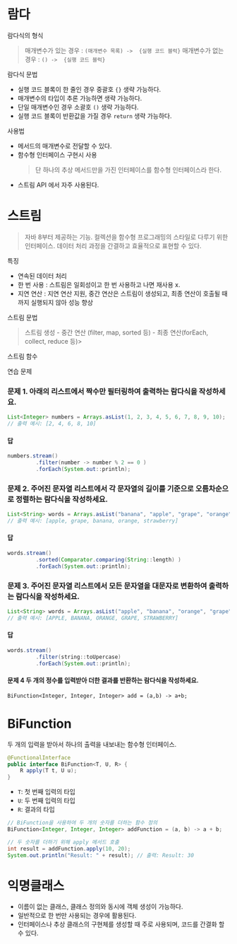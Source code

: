 # 람다

람다식의 형식 
>매개변수가 있는 경우 : `(매개변수 목록) ->  {실행 코드 블럭}`
>매개변수가 없는 경우 : `() ->  {실행 코드 블럭}`

람다식 문법
- 실행 코드 블록이 한 줄인 경우 중괄호 `{}` 생략 가능하다. 
- 매개변수의 타입이 추론 가능하면 생략 가능하다. 
- 단일 매개변수인 경우 소괄호 `()` 생략 가능하다. 
- 실행 코드 블록이 반환값을 가질 경우 `return` 생략 가능하다. 

사용법 
- 메서드의 매개변수로 전달할 수 있다.
- 함수형 인터페이스 구현시 사용 
  > 단 하나의 추상 메서드만을 가진 인터페이스를 함수형 인터페이스라 한다. 
- 스트림 API 에서 자주 사용된다. 

# 스트림 

> 자바 8부터 제공하는  기능. 컬렉션을 함수형 프로그래밍의 스타일로 다루기 위한 인터페이스. 데이터 처리 과정을 간결하고 효율적으로 표현할 수 있다. 

특징 
- 연속된 데이터 처리 
- 한 번 사용 : 스트림은 일회성이고 한 번 사용하고 나면 재사용 x. 
- 지연 연산 : 지연 연산 지원, 중간 연산은 스트림이 생성되고, 최종 연산이 호출될 때까지 실행되지 않아 성능 향상 

스트림 문법 
> 스트림 생성 - 중간 연산 (filter, map, sorted 등) - 최종 연산(forEach, collect, reduce 등)> 

스트림 함수 




연습 문제 
### 문제 1.  아래의 리스트에서 짝수만 필터링하여 출력하는 람다식을 작성하세요.
```java
List<Integer> numbers = Arrays.asList(1, 2, 3, 4, 5, 6, 7, 8, 9, 10);
// 출력 예시: [2, 4, 6, 8, 10]
```
#### 답 
```java
numbers.stream()
		 .filter(number -> number % 2 == 0 )
		 .forEach(System.out::println);
```

### 문제 2. 주어진 문자열 리스트에서 각 문자열의 길이를 기준으로 오름차순으로 정렬하는 람다식을 작성하세요.

```java
List<String> words = Arrays.asList("banana", "apple", "grape", "orange", "strawberry");
// 출력 예시: [apple, grape, banana, orange, strawberry]
```
#### 답 
```java
words.stream()
		 .sorted(Comparator.comparing(String::length) )
		 .forEach(System.out::println);
```



### 문제 3. 주어진 문자열 리스트에서 모든 문자열을 대문자로 변환하여 출력하는 람다식을 작성하세요.

```java
List<String> words = Arrays.asList("apple", "banana", "orange", "grape", "strawberry");
// 출력 예시: [APPLE, BANANA, ORANGE, GRAPE, STRAWBERRY]
```
#### 답 
```java
words.stream()
		 .filter(string::toUpercase)
		 .forEach(System.out::println);
```












#### 문제 4 두 개의 정수를 입력받아 더한 결과를 반환하는 람다식을 작성하세요.
```
BiFunction<Integer, Integer, Integer> add = (a,b) -> a+b;
```

# BiFunction
두 개의 입력을 받아서 하나의 출력을 내보내는 함수형 인터페이스. 

```java
@FunctionalInterface
public interface BiFunction<T, U, R> {
    R apply(T t, U u);
}
```

- `T`: 첫 번째 입력의 타입
- `U`: 두 번째 입력의 타입
- `R`: 결과의 타입

```java
// BiFunction을 사용하여 두 개의 숫자를 더하는 함수 정의
BiFunction<Integer, Integer, Integer> addFunction = (a, b) -> a + b; 

// 두 숫자를 더하기 위해 apply 메서드 호출 
int result = addFunction.apply(10, 20); 
System.out.println("Result: " + result); // 출력: Result: 30
```

# 익명클래스 
- 이름이 없는 클래스, 클래스 정의와 동시에 객체 생성이 가능하다. 
- 일반적으로 한 번만 사용되는 경우에 활용된다. 
- 인터페이스나 추상 클래스의 구현체를 생성할 때 주로 사용되며, 코드를 간결화 할 수 있다. 




```java
```
